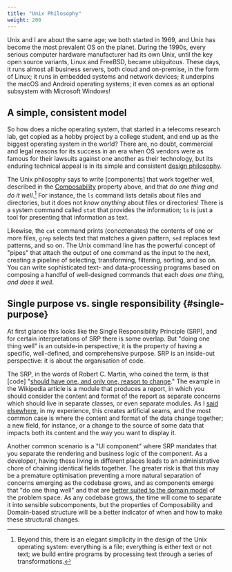 ```yaml
---
title: "Unix Philosophy"
weight: 200
---
```


Unix and I are about the same age; we both started in 1969, and Unix has become the most prevalent OS on the planet. During the 1990s, every serious computer hardware manufacturer had its own Unix, until the key open source variants, Linux and FreeBSD, became ubiquitous. These days, it runs almost all business servers, both cloud and on-premise, in the form of Linux; it runs in embedded systems and network devices; it underpins the macOS and Android operating systems; it even comes as an optional subsystem with Microsoft Windows!

## A simple, consistent model

So how does a niche operating system, that started in a telecoms research lab, get copied as a hobby project by a college student, and end up as the biggest operating system in the world? There are, no doubt, commercial and legal reasons for its success in an era when OS vendors were as famous for their lawsuits against one another as their technology, but its enduring technical appeal is in its simple and consistent [design philosophy](https://en.wikipedia.org/wiki/Unix_philosophy).

The Unix philosophy says to write [components] that work together well, described in the [Composability](../composable/) property above, and that *do one thing and do it well*.[^unix] For instance, the `ls` command lists details about files and directories, but it does not *know anything* about files or directories! There is a system command called `stat` that provides the information; `ls` is just a tool for presenting that information as text.

Likewise, the `cat` command prints (con*cat*enates) the contents of one or more files, `grep` selects text that matches a given pattern, `sed` replaces text patterns, and so on. The Unix command line has the powerful concept of "pipes" that attach the output of one command as the input to the next, creating a pipeline of selecting, transforming, filtering, sorting, and so on. You can write sophisticated text- and data-processing programs based on composing a handful of well-designed commands that each *does one thing, and does it well*.

## Single purpose vs. single responsibility {#single-purpose}

At first glance this looks like the Single Responsibility Principle (SRP), and for certain interpretations of SRP there is some overlap. But "doing one thing well" is an outside-in perspective; it is the property of having a specific, well-defined, and comprehensive purpose. SRP is an inside-out perspective: it is about the organisation of code.

The SRP, in the words of Robert C. Martin, who coined the term, is that [code] "[should have one, and only one, reason to change](https://en.wikipedia.org/wiki/Single-responsibility_principle)." The example in the Wikipedia article is a module that produces a report, in which you should consider the content and format of the report as separate concerns which should live in separate classes, or even separate modules. As I [said elsewhere](https://dannorth.net/2021/03/16/cupid-the-back-story/#single-responsibility-principle), in my experience, this creates artificial seams, and the most common case is where the content and format of the data change together; a new field, for instance, or a change to the source of some data that impacts both its content and the way you want to display it.

Another common scenario is a "UI component" where SRP mandates that you separate the rendering and business logic of the component. As a developer, having these living in different places leads to an administrative chore of chaining identical fields together. The greater risk is that this may be a premature optimisation preventing a more natural separation of concerns emerging as the codebase grows, and as components emerge that "do one thing well" and that are [better suited to the domain model](../domain-based/#domain-based-structure) of the problem space. As any codebase grows, the time will come to separate it into sensible subcomponents, but the properties of Composability and Domain-based structure will be a better indicator of when and how to make these structural changes.

[^unix]: Beyond this, there is an elegant simplicity in the design of the Unix operating system: everything is a file; everything is either text or not text; we build entire programs by processing text through a series of transformations.
